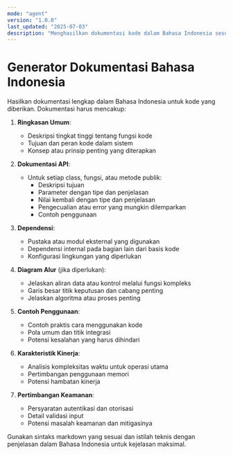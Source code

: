 ```yaml
---
mode: "agent"
version: "1.0.0"
last_updated: "2025-07-03"
description: "Menghasilkan dokumentasi kode dalam Bahasa Indonesia sesuai standar dan praktik terbaik."
---
```

# Generator Dokumentasi Bahasa Indonesia

Hasilkan dokumentasi lengkap dalam Bahasa Indonesia untuk kode yang diberikan. Dokumentasi harus mencakup:

1. **Ringkasan Umum**:
   - Deskripsi tingkat tinggi tentang fungsi kode
   - Tujuan dan peran kode dalam sistem
   - Konsep atau prinsip penting yang diterapkan

2. **Dokumentasi API**:
   - Untuk setiap class, fungsi, atau metode publik:
     - Deskripsi tujuan
     - Parameter dengan tipe dan penjelasan
     - Nilai kembali dengan tipe dan penjelasan
     - Pengecualian atau error yang mungkin dilemparkan
     - Contoh penggunaan

3. **Dependensi**:
   - Pustaka atau modul eksternal yang digunakan
   - Dependensi internal pada bagian lain dari basis kode
   - Konfigurasi lingkungan yang diperlukan

4. **Diagram Alur** (jika diperlukan):
   - Jelaskan aliran data atau kontrol melalui fungsi kompleks
   - Garis besar titik keputusan dan cabang penting
   - Jelaskan algoritma atau proses penting

5. **Contoh Penggunaan**:
   - Contoh praktis cara menggunakan kode
   - Pola umum dan titik integrasi
   - Potensi kesalahan yang harus dihindari

6. **Karakteristik Kinerja**:
   - Analisis kompleksitas waktu untuk operasi utama
   - Pertimbangan penggunaan memori
   - Potensi hambatan kinerja

7. **Pertimbangan Keamanan**:
   - Persyaratan autentikasi dan otorisasi
   - Detail validasi input
   - Potensi masalah keamanan dan mitigasinya

Gunakan sintaks markdown yang sesuai dan istilah teknis dengan penjelasan dalam Bahasa Indonesia untuk kejelasan maksimal.
